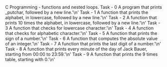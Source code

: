 C Programming - functions and nested loops.
Task - 0 A program that prints _putchar, followed by a new line.'\n'
Task - 1 A function that prints the alphabet, in lowercase, followed by a new line.'\n'
Task - 2 A function that prints 10 times the alphabet, in lowercase, followed by a new line.'\n'
Task - 3 A function that checks for lowercase character.'\n'
Task - 4 A function that checks for alphabetic character.'\n'
Task - 5 A function that prints the sign of a number.'\n'
Task - 6 A function that computes the absolute value of an integer.'\n'
Task - 7 A function that prints the last digit of a number.'\n'
Task - 8 A function that prints every minute of the day of Jack Bauer, starting from 00:00 to 23:59.'\n'
Task - 9 A function that prints the 9 times table, starting with 0.'\n'
